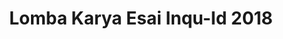---
layout:   certificate
title:    "Lomba Karya Esai Inqu-Id 2018"
slug:     inquid
category: lomba
issuer:   "Inqu-Id"
---
